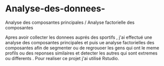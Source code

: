 # Analyse-des-donnees-
Analyse des composantes principales / Analyse factorielle des composantes 



Apres avoir collecter les donnees auprés des sportifs , j'ai effectué une analyse des composantes principales et puis ue analyse factorielles des composantes afin de 
segmenter ou de regrouoer les gens qui ont le meme profils ou des reponses similaires et detecter les autres qui sont extremes ou differents .
Pour realiser ce projet j'ai utilisé Rstudio.
